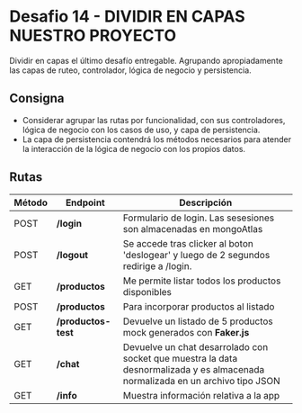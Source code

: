 # Desafio 14 - DIVIDIR EN CAPAS NUESTRO PROYECTO

Dividir en capas el último desafío entregable. Agrupando apropiadamente las capas de ruteo, controlador, lógica de negocio y persistencia.

## Consigna

- Considerar agrupar las rutas por funcionalidad, con sus controladores, lógica de negocio con los casos de uso, y capa de persistencia.
- La capa de persistencia contendrá los métodos necesarios para atender la interacción de la lógica de negocio con los propios datos.

## Rutas

| Método | Endpoint            | Descripción                                                                                                                    |
| ------ | ------------------- | ------------------------------------------------------------------------------------------------------------------------------ |
| POST   | **/login**          | Formulario de login. Las sesesiones son almacenadas en mongoAtlas                                                              |
| POST   | **/logout**         | Se accede tras clicker al boton 'deslogear' y luego de 2 segundos redirige a /login.                                           |
| GET    | **/productos**      | Me permite listar todos los productos disponibles                                                                              |
| POST   | **/productos**      | Para incorporar productos al listado                                                                                           |
| GET    | **/productos-test** | Devuelve un listado de 5 productos mock generados con **Faker.js**                                                             |
| GET    | **/chat**           | Devuelve un chat desarrolado con socket que muestra la data desnormalizada y es almacenada normalizada en un archivo tipo JSON |
| GET    | **/info**           | Muestra información relativa a la app                                                                                          |
